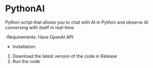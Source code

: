 # PythonAI
Python script that allows you to chat with AI in Python and observe AI conversing with itself in real-time.

-Requirements:
 Have OpenAI API
- Installation:
1) Download the latest version of the code in Release
2) Run the code
